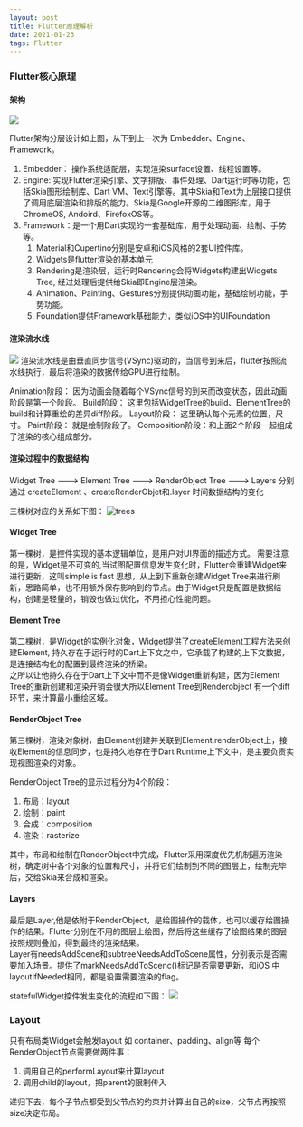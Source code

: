 ```yaml
---
layout: post
title: Flutter原理解析
date: 2021-01-23
tags: Flutter
---
```


###  Flutter核心原理
#### 架构

![](http://image.smartjames.cn/mweb/20210123/16113907879588.png)

Flutter架构分层设计如上图，从下到上一次为 Embedder、Engine、Framework。
1. Embedder： 操作系统适配层，实现渲染surface设置、线程设置等。
2. Engine: 实现Flutter渲染引擎、文字排版、事件处理、Dart运行时等功能，包括Skia图形绘制库、Dart VM、Text引擎等。其中Skia和Text为上层接口提供了调用底层渲染和排版的能力。Skia是Google开源的二维图形库，用于ChromeOS, Andoird、FirefoxOS等。
3. Framework：是一个用Dart实现的一套基础库，用于处理动画、绘制、手势等。
    1. Material和Cupertino分别是安卓和iOS风格的2套UI控件库。
    2. Widgets是flutter渲染的基本单元
    3. Rendering是渲染层，运行时Rendering会将Widgets构建出Widgets Tree, 经过处理后提供给Skia即Engine层渲染。
    4. Animation、Painting、Gestures分别提供动画功能，基础绘制功能，手势功能。
    5. Foundation提供Framework基础能力，类似iOS中的UIFoundation

#### 渲染流水线
![](http://image.smartjames.cn/mweb/20210124/16114180611048.png)
渲染流水线是由垂直同步信号(VSync)驱动的，当信号到来后，flutter按照流水线执行，最后将渲染的数据传给GPU进行绘制。

Animation阶段： 因为动画会随着每个VSync信号的到来而改变状态，因此动画阶段是第一个阶段。
Build阶段： 这里包括WidgetTree的build、ElementTree的build和计算重绘的差异diff阶段。 
Layout阶段： 这里确认每个元素的位置，尺寸。
Paint阶段： 就是绘制阶段了。
Composition阶段：和上面2个阶段一起组成了渲染的核心组成部分。

#### 渲染过程中的数据结构

Widget Tree ---> Element Tree ---> RenderObject Tree ---> Layers
分别通过 createElement 、createRenderObjet和.layer 时间数据结构的变化

三棵树对应的关系如下图：
![trees](http://image.smartjames.cn/mweb/20210124/16114633031322.png)

#### Widget Tree
第一棵树，是控件实现的基本逻辑单位，是用户对UI界面的描述方式。
需要注意的是，Widget是不可变的,当试图配置信息发生变化时，Flutter会重建Widget来进行更新，这叫simple is fast 思想，从上到下重新创建Widget Tree来进行刷新，思路简单，也不用额外保存影响到的节点。由于Widget只是配置是数据结构，创建是轻量的，销毁也做过优化，不用担心性能问题。

#### Element Tree
第二棵树，是Widget的实例化对象，Widget提供了createElement工程方法来创建Element, 持久存在于运行时的Dart上下文之中，它承载了构建的上下文数据，是连接结构化的配置到最终渲染的桥梁。  
之所以让他持久存在于Dart上下文中而不是像Widget重新构建，因为Element Tree的重新创建和渲染开销会很大所以Element Tree到Renderobject 有一个diff环节，来计算最小重绘区域。
#### RenderObject Tree
第三棵树，渲染对象树，由Element创建并关联到Element.renderObject上，接收Element的信息同步，也是持久地存在于Dart Runtime上下文中，是主要负责实现视图渲染的对象。

RenderObject Tree的显示过程分为4个阶段：
1. 布局：layout
2. 绘制：paint
3. 合成：composition
4. 渲染：rasterize

其中，布局和绘制在RenderObject中完成，Flutter采用深度优先机制遍历渲染树，确定树中各个对象的位置和尺寸，并将它们绘制到不同的图层上，绘制完毕后，交给Skia来合成和渲染。

#### Layers
最后是Layer,他是依附于RenderObject，是绘图操作的载体，也可以缓存绘图操作的结果。Flutter分别在不用的图层上绘图，然后将这些缓存了绘图结果的图层按照规则叠加，得到最终的渲染结果。  
Layer有needsAddScene和subtreeNeedsAddToScene属性，分别表示是否需要加入场景。提供了markNeedsAddToScenc()标记是否需要更新，和iOS 中layoutIfNeeded相同，都是设置需要渲染的flag。

statefulWidget控件发生变化的流程如下图：
![](http://image.smartjames.cn/mweb/20210125/16115412635238.png)



### Layout
只有布局类Widget会触发layout 如 container、padding、align等
每个RenderObject节点需要做两件事：
1. 调用自己的performLayout来计算layout
2. 调用child的layout，把parent的限制传入

递归下去，每个子节点都受到父节点的约束并计算出自己的size，父节点再按照size决定布局。

